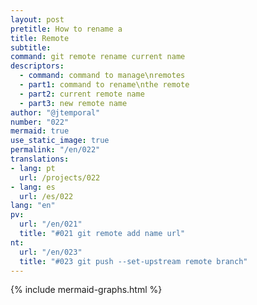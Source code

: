 ```yaml
---
layout: post
pretitle: How to rename a
title: Remote
subtitle:
command: git remote rename current name
descriptors:
  - command: command to manage\nremotes
  - part1: command to rename\nthe remote
  - part2: current remote name
  - part3: new remote name
author: "@jtemporal"
number: "022"
mermaid: true
use_static_image: true
permalink: "/en/022"
translations:
- lang: pt
  url: /projects/022
- lang: es
  url: /es/022
lang: "en"
pv:
  url: "/en/021"
  title: "#021 git remote add name url"
nt:
  url: "/en/023"
  title: "#023 git push --set-upstream remote branch"
---
```


{% include mermaid-graphs.html %}